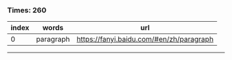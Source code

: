 ### Times: 260
| index | words | url |
| ------------ | ------------ | ------------ |
| 0| paragraph | https://fanyi.baidu.com/#en/zh/paragraph |




------------
